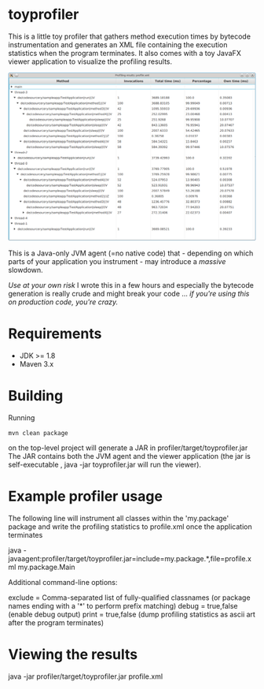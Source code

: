 # toyprofiler

This is a little toy profiler that gathers method execution times by bytecode instrumentation and generates an XML file containing the execution statistics when the program terminates. It also comes with a toy JavaFX viewer application to visualize the profiling results.

![Image](https://raw.githubusercontent.com/toby1984/toyprofiler/master/screenshot.png)

This is a Java-only JVM agent (=no native code) that - depending on which parts of your application you instrument - may introduce a *massive* slowdown.

*Use at your own risk* I wrote this in a few hours and especially the bytecode generation is really crude and might break your code ... *if you're using this on production code, you're crazy.*

# Requirements

- JDK >= 1.8
- Maven 3.x

# Building

Running

    mvn clean package

on the top-level project will generate a JAR in profiler/target/toyprofiler.jar
The JAR contains both the JVM agent and the viewer application (the jar is self-executable , java -jar toyprofiler.jar will run the viewer).

# Example profiler usage

The following line will instrument all classes within the 'my.package' package and write the profiling statistics to profile.xml once the application terminates

java -javaagent:profiler/target/toyprofiler.jar=include=my.package.*,file=profile.xml  my.package.Main

Additional command-line options:

 exclude = Comma-separated list of fully-qualified classnames (or package names ending with a '*' to perform prefix matching)
 debug = true,false (enable debug output)
 print = true,false (dump profiling statistics as ascii art after the program terminates)

# Viewing the results

java -jar profiler/target/toyprofiler.jar profile.xml
